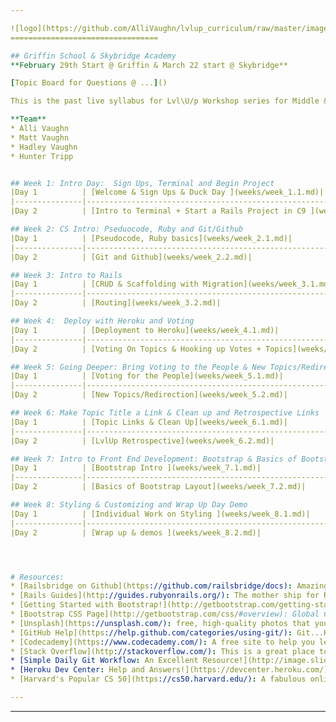 ```yaml
---

![logo](https://github.com/AlliVaughn/lvlup_curriculum/raw/master/images/logo.png)
=================================

## Griffin School & Skybridge Academy 
**February 29th Start @ Griffin & March 22 start @ Skybridge**

[Topic Board for Questions @ ...]()

This is the past live syllabus for Lvl\U/p Workshop series for Middle & High Schoolers. This company was so much fun!  The students learned plenty, and I had a terrific time teaching them valuable skills.  

**Team**
* Alli Vaughn 
* Matt Vaughn
* Hadley Vaughn 
* Hunter Tripp


## Week 1: Intro Day:  Sign Ups, Terminal and Begin Project
|Day 1          | [Welcome & Sign Ups & Duck Day ](weeks/week_1.1.md)|
|---------------|----------------------------------------------------------------|
|Day 2          | [Intro to Terminal + Start a Rails Project in C9 ](weeks/week_1.2.md)|

## Week 2: CS Intro: Pseduocode, Ruby and Git/Github
|Day 1          | [Pseudocode, Ruby basics](weeks/week_2.1.md)|
|---------------|----------------------------------------------------------------|
|Day 2          | [Git and Github](weeks/week_2.2.md)|

## Week 3: Intro to Rails 
|Day 1          | [CRUD & Scaffolding with Migration](weeks/week_3.1.md)|
|---------------|----------------------------------------------------------------|
|Day 2          | [Routing](weeks/week_3.2.md)|

## Week 4:  Deploy with Heroku and Voting 
|Day 1          | [Deployment to Heroku](weeks/week_4.1.md)|
|---------------|----------------------------------------------------------------|
|Day 2          | [Voting On Topics & Hooking up Votes + Topics](weeks/week_4.2.md)|

## Week 5: Going Deeper: Bring Voting to the People & New Topics/Redirect to List
|Day 1          | [Voting for the People](weeks/week_5.1.md)|
|---------------|----------------------------------------------------------------|
|Day 2          | [New Topics/Redirection](weeks/week_5.2.md)|

## Week 6: Make Topic Title a Link & Clean up and Retrospective Links
|Day 1          | [Topic Links & Clean Up](weeks/week_6.1.md)|
|---------------|----------------------------------------------------------------|
|Day 2          | [LvlUp Retrospective](weeks/week_6.2.md)|

## Week 7: Intro to Front End Development: Bootstrap & Basics of Bootstrap Layout
|Day 1          | [Bootstrap Intro ](weeks/week_7.1.md)|
|---------------|----------------------------------------------------------------|
|Day 2          | [Basics of Bootstrap Layout](weeks/week_7.2.md)|

## Week 8: Styling & Customizing and Wrap Up Day Demo
|Day 1          | [Individual Work on Styling ](weeks/week_8.1.md)|
|---------------|----------------------------------------------------------------|
|Day 2          | [Wrap up & demos ](weeks/week_8.2.md)|




# Resources: 
* [Railsbridge on Github](https://github.com/railsbridge/docs): Amazing folks, without whom Lvl\U/p wouldn't exist! 
* [Rails Guides](http://guides.rubyonrails.org/): The mother ship for Rails!  
* [Getting Started with Bootstrap!](http://getbootstrap.com/getting-started/#examples): This is a great place for example code for learning to create more fun stuff on that front end!
* [Bootstrap CSS Page](http://getbootstrap.com/css/#overview): Global CSS settings, fundamental HTML elements styled and enhanced with extensible classes, and an advanced grid system. 
* [Unsplash](https://unsplash.com/): free, high-quality photos that you can download and use! 
* [GitHub Help](https://help.github.com/categories/using-git/): Git...Help. That easy! 
* [Codecademy](https://www.codecademy.com/): A free site to help you learn and practice coding! 
* [Stack Overflow](http://stackoverflow.com/): This is a great place to ask questions and get answers. 
* [Simple Daily Git Workflow: An Excellent Resource!](http://image.slidesharecdn.com/dcnyc10-gitingear-120510030924-phpapp02/95/git-in-gear-how-to-track-changes-travel-back-in-time-and-code-nicely-with-others-30-638.jpg?cb=1397421717)
* [Heroku Dev Center: Help and Answers!](https://devcenter.heroku.com/)
* [Harvard's Popular CS 50](https://cs50.harvard.edu/): A fabulous online open course on Computer Science! Highly Recommended! 

---
```

---





